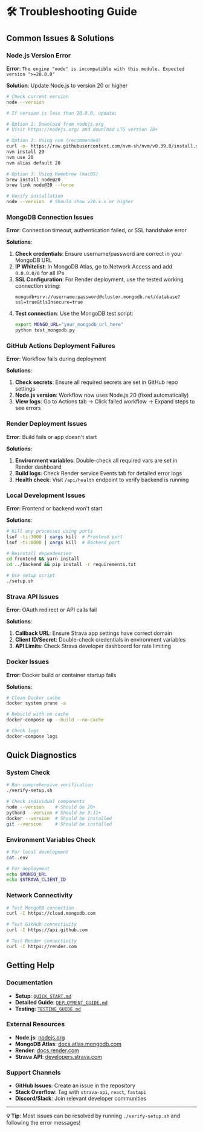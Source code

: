 # 🛠️ Troubleshooting Guide

## Common Issues & Solutions

### Node.js Version Error
**Error**: `The engine "node" is incompatible with this module. Expected version ">=20.0.0"`

**Solution**: Update Node.js to version 20 or higher

```bash
# Check current version
node --version

# If version is less than 20.0.0, update:

# Option 1: Download from nodejs.org
# Visit https://nodejs.org/ and download LTS version 20+

# Option 2: Using nvm (recommended)
curl -o- https://raw.githubusercontent.com/nvm-sh/nvm/v0.39.0/install.sh | bash
nvm install 20
nvm use 20
nvm alias default 20

# Option 3: Using Homebrew (macOS)
brew install node@20
brew link node@20 --force

# Verify installation
node --version  # Should show v20.x.x or higher
```

### MongoDB Connection Issues
**Error**: Connection timeout, authentication failed, or SSL handshake error

**Solutions**:
1. **Check credentials**: Ensure username/password are correct in your MongoDB URL
2. **IP Whitelist**: In MongoDB Atlas, go to Network Access and add `0.0.0.0/0` for all IPs
3. **SSL Configuration**: For Render deployment, use the tested working connection string:
   ```
   mongodb+srv://username:password@cluster.mongodb.net/database?ssl=true&tlsInsecure=true
   ```
4. **Test connection**: Use the MongoDB test script:
   ```bash
   export MONGO_URL="your_mongodb_url_here"
   python test_mongodb.py
   ```

### GitHub Actions Deployment Failures
**Error**: Workflow fails during deployment

**Solutions**:
1. **Check secrets**: Ensure all required secrets are set in GitHub repo settings
2. **Node.js version**: Workflow now uses Node.js 20 (fixed automatically)
3. **View logs**: Go to Actions tab → Click failed workflow → Expand steps to see errors

### Render Deployment Issues
**Error**: Build fails or app doesn't start

**Solutions**:
1. **Environment variables**: Double-check all required vars are set in Render dashboard
2. **Build logs**: Check Render service Events tab for detailed error logs
3. **Health check**: Visit `/api/health` endpoint to verify backend is running

### Local Development Issues
**Error**: Frontend or backend won't start

**Solutions**:
```bash
# Kill any processes using ports
lsof -ti:3000 | xargs kill  # Frontend port
lsof -ti:8000 | xargs kill  # Backend port

# Reinstall dependencies
cd frontend && yarn install
cd ../backend && pip install -r requirements.txt

# Use setup script
./setup.sh
```

### Strava API Issues
**Error**: OAuth redirect or API calls fail

**Solutions**:
1. **Callback URL**: Ensure Strava app settings have correct domain
2. **Client ID/Secret**: Double-check credentials in environment variables
3. **API Limits**: Check Strava developer dashboard for rate limiting

### Docker Issues
**Error**: Docker build or container startup fails

**Solutions**:
```bash
# Clean Docker cache
docker system prune -a

# Rebuild with no cache
docker-compose up --build --no-cache

# Check logs
docker-compose logs
```

## Quick Diagnostics

### System Check
```bash
# Run comprehensive verification
./verify-setup.sh

# Check individual components
node --version    # Should be 20+
python3 --version # Should be 3.11+
docker --version  # Should be installed
git --version     # Should be installed
```

### Environment Variables Check
```bash
# For local development
cat .env

# For deployment
echo $MONGO_URL
echo $STRAVA_CLIENT_ID
```

### Network Connectivity
```bash
# Test MongoDB connection
curl -I https://cloud.mongodb.com

# Test GitHub connectivity
curl -I https://api.github.com

# Test Render connectivity
curl -I https://render.com
```

## Getting Help

### Documentation
- **Setup**: [`QUICK_START.md`](QUICK_START.md)
- **Detailed Guide**: [`DEPLOYMENT_GUIDE.md`](DEPLOYMENT_GUIDE.md)
- **Testing**: [`TESTING_GUIDE.md`](TESTING_GUIDE.md)

### External Resources
- **Node.js**: [nodejs.org](https://nodejs.org/)
- **MongoDB Atlas**: [docs.atlas.mongodb.com](https://docs.atlas.mongodb.com/)
- **Render**: [docs.render.com](https://docs.render.com/)
- **Strava API**: [developers.strava.com](https://developers.strava.com/)

### Support Channels
- **GitHub Issues**: Create an issue in the repository
- **Stack Overflow**: Tag with `strava-api`, `react`, `fastapi`
- **Discord/Slack**: Join relevant developer communities

---

**💡 Tip**: Most issues can be resolved by running `./verify-setup.sh` and following the error messages!
